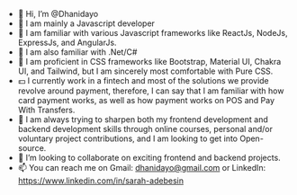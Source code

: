 - 👋 Hi, I’m @Dhanidayo
- 💼 I am mainly a Javascript developer
- 👀 I am familiar with various Javascript frameworks like ReactJs, NodeJs, ExpressJs, and AngularJs.
- 👀 I am also familiar with .Net/C#
- 🎨 I am proficient in CSS frameworks like Bootstrap, Material UI, Chakra UI, and Tailwind, but I am sincerely most comfortable with Pure  CSS.
- 💵 I currently work in a fintech and most of the solutions we provide revolve around payment, therefore, I can say that I am familiar with how card payment works, as well as how payment works on POS and Pay With Transfers.
- 🌱 I am always trying to sharpen both my frontend development and backend development skills through online courses, personal and/or voluntary project contributions, and I am looking to get into Open-source.
- 💞️ I’m looking to collaborate on exciting frontend and backend projects.
- 📫 You can reach me on Gmail: dhanidayo@gmail.com or LinkedIn: https://www.linkedin.com/in/sarah-adebesin

<!---
Dhanidayo/Dhanidayo is a ✨ special ✨ repository because its `README.md` (this file) appears on your GitHub profile.
You can click the Preview link to take a look at your changes.
--->
